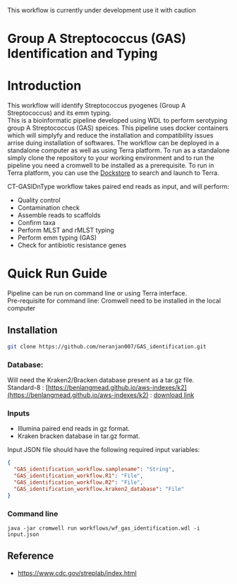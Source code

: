 This workflow is currently under development use it with caution

# Group A Streptococcus (GAS) Identification and Typing   

# Introduction  


This workflow will identify Streptococcus pyogenes (Group A Streptococcus) and its emm typing.  
This is a bioinformatic pipeline developed using WDL to perform serotyping group A Streptococcus (GAS) speices. This pipeline uses docker containers which will simplyfy and reduce the installation and compatibility issues arrise duing installation of softwares. The workflow can be deployed in a standalone computer as well as using Terra platform. To run as a standalone simply clone the repository to your working environment and to run the pipeline you need a cromwell to be installed as a prerequisite. To run in Terra platform, you can use the [Dockstore](https://dockstore.org/workflows/github.com/neranjan007/GAS_identification/gas_identification_wf2:main?tab=info) to search and launch to Terra.   

CT-GASIDnType workflow takes paired end reads as input, and will perform:  
*  Quality control
*  Contamination check
*  Assemble reads to scaffolds
*  Confirm taxa 
*  Perform MLST and rMLST typing 
*  Perform emm typing (GAS)  
*  Check for antibiotic resistance genes  

# Quick Run Guide  
Pipeline can be run on command line or using Terra interface.  
Pre-requisite for command line: Cromwell need to be installed in the local computer

## Installation  
```bash
git clone https://github.com/neranjan007/GAS_identification.git  
```

### Database:   
Will need the Kraken2/Bracken database present as a tar.gz file.   
Standard-8  :  [https://benlangmead.github.io/aws-indexes/k2](https://benlangmead.github.io/aws-indexes/k2)   :  [download link](https://genome-idx.s3.amazonaws.com/kraken/k2_standard_08gb_20230605.tar.gz)    



### Inputs  

*  Illumina paired end reads in gz format.
*  Kraken bracken database in tar.gz format.  

Input JSON file should have the following required input variables:  
```json
{
  "GAS_identification_workflow.samplename": "String",
  "GAS_identification_workflow.R1": "File",
  "GAS_identification_workflow.R2": "File",
  "GAS_identification_workflow.kraken2_database": "File"
}
```

   

### Command line  

```
java -jar cromwell run workflows/wf_gas_identification.wdl -i input.json 
```  


## Reference  
*  https://www.cdc.gov/streplab/index.html  


